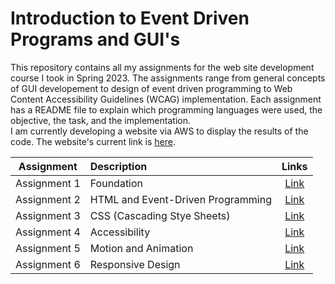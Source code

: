 # Introduction to Event Driven Programs and GUI's
This repository contains all my assignments for the web site development course I took in Spring 2023. The assignments range from general concepts of GUI developement to design of event driven programming to Web Content Accessibility Guidelines (WCAG) implementation. Each assignment has a README file to explain which programming languages were used, the objective, the task, and the implementation.\
I am currently developing a website via AWS to display the results of the code. The website's current link is [here](http://mainbucket.prettywoman.s3-website-us-east-1.amazonaws.com/projects.html).


| Assignment | Description | Links |
|:----------:|:-----------|:--------------------------------:|
| Assignment 1 | Foundation | [Link](./assignment_1/README.md) |
| Assignment 2 | HTML and Event-Driven Programming | [Link](./assignment_2/README.md) |
| Assignment 3 | CSS (Cascading Stye Sheets) | [Link](./assignment_3/README.md) |
| Assignment 4 | Accessibility | [Link](./assignment_4/README.md) |
| Assignment 5 | Motion and Animation | [Link](./assignment_5/README.md) |
| Assignment 6 | Responsive Design| [Link](./assignment_6/README.md) |

